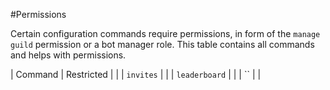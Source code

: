 #Permissions

Certain configuration commands require permissions, in form of the `manage guild` permission or a bot manager role.
This table contains all commands and helps with permissions.

| Command | Restricted |
| 
| `invites`     |    |
| `leaderboard` |    |
| ``            |    |
